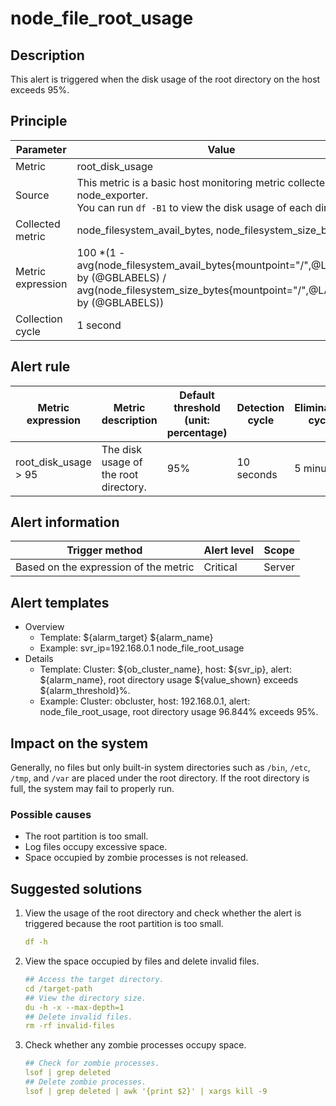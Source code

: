 # node_file_root_usage

## Description

This alert is triggered when the disk usage of the root directory on the host exceeds 95%. 

## Principle

| Parameter | Value |
| --- | --- |
| Metric | root_disk_usage |
| Source | This metric is a basic host monitoring metric collected by node_exporter. </br>You can run `df -B1` to view the disk usage of each directory. |
| Collected metric | node_filesystem_avail_bytes, node_filesystem_size_bytes |
| Metric expression | 100 *(1 - avg(node_filesystem_avail_bytes{mountpoint="/",@LABELS}) by (@GBLABELS) / avg(node_filesystem_size_bytes{mountpoint="/",@LABELS}) by (@GBLABELS)) |
| Collection cycle | 1 second |

## Alert rule

| Metric expression | Metric description | Default threshold (unit: percentage) | Detection cycle | Elimination cycle |
| --- | --- | --- | --- | --- |
| root_disk_usage > 95 | The disk usage of the root directory. | 95% | 10 seconds | 5 minutes |

## Alert information

| Trigger method | Alert level | Scope |
| --- | --- | --- |
| Based on the expression of the metric | Critical | Server |

## Alert templates

* Overview
   * Template: \${alarm_target} ${alarm_name}
   * Example: svr_ip=192.168.0.1 node_file_root_usage
* Details
   * Template: Cluster: \${ob_cluster_name}, host: \${svr_ip}, alert: \${alarm_name}, root directory usage \${value_shown} exceeds ${alarm_threshold}%. 
   * Example: Cluster: obcluster, host: 192.168.0.1, alert: node_file_root_usage, root directory usage 96.844% exceeds 95%. 

## Impact on the system

Generally, no files but only built-in system directories such as `/bin`, `/etc`, `/tmp`, and `/var` are placed under the root directory. If the root directory is full, the system may fail to properly run. 

### Possible causes

* The root partition is too small. 
* Log files occupy excessive space. 
* Space occupied by zombie processes is not released. 

## Suggested solutions

1. View the usage of the root directory and check whether the alert is triggered because the root partition is too small. 

   ```yaml
   df -h
   ```

2. View the space occupied by files and delete invalid files. 

   ```yaml
   ## Access the target directory.
   cd /target-path
   ## View the directory size.
   du -h -x --max-depth=1
   ## Delete invalid files.
   rm -rf invalid-files
   ```

3. Check whether any zombie processes occupy space. 

   ```yaml
   ## Check for zombie processes.
   lsof | grep deleted
   ## Delete zombie processes.
   lsof | grep deleted | awk '{print $2}' | xargs kill -9
   ```
